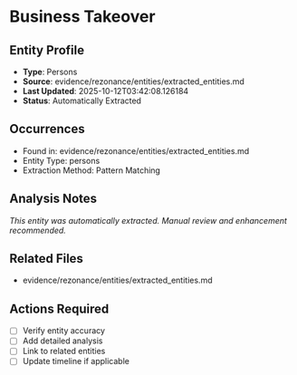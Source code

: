 # Business Takeover

## Entity Profile
- **Type**: Persons
- **Source**: evidence/rezonance/entities/extracted_entities.md
- **Last Updated**: 2025-10-12T03:42:08.126184
- **Status**: Automatically Extracted

## Occurrences
- Found in: evidence/rezonance/entities/extracted_entities.md
- Entity Type: persons
- Extraction Method: Pattern Matching

## Analysis Notes
*This entity was automatically extracted. Manual review and enhancement recommended.*

## Related Files
- evidence/rezonance/entities/extracted_entities.md

## Actions Required
- [ ] Verify entity accuracy
- [ ] Add detailed analysis
- [ ] Link to related entities
- [ ] Update timeline if applicable
